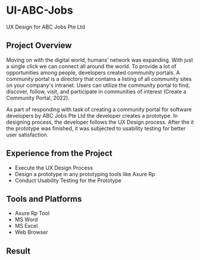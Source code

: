 # UI-ABC-Jobs

UX Design for ABC Jobs Pte Ltd

## Project Overview

Moving on with the digital world, humans’ network was expanding. With just a single click we can connect all around the world. To provide a lot of opportunities among people, developers created community portals. A community portal is a directory that contains a listing of all community sites on your company's intranet. Users can utilize the community portal to find, discover, follow, visit, and participate in communities of interest (Create a Community Portal, 2022).

As part of responding with task of creating a community portal for software developers by ABC Jobs Pte Ltd the developer creates a prototype. In designing process, the developer follows the UX Design process. After the it the prototype was finished, it was subjected to usability testing for better user satisfaction.


## Experience from the Project

- Execute the UX Design Process
- Design a prototype in any prototyping tools like Axure Rp
- Conduct Usability Testing for the Prototype

## Tools and Platforms

- Axure Rp Tool
- MS Word
- MS Excel
- Web Browser

## Result
